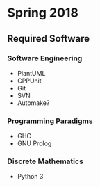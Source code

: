 # Spring 2018
## Required Software
### Software Engineering
- PlantUML
- CPPUnit
- Git
- SVN
- Automake?

### Programming Paradigms
- GHC
- GNU Prolog

### Discrete Mathematics
- Python 3

